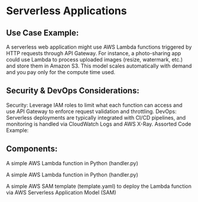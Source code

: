 # Serverless Applications

## Use Case Example:
A serverless web application might use AWS Lambda functions triggered by HTTP requests through API Gateway. For instance, a photo-sharing app could use Lambda to process uploaded images (resize, watermark, etc.) and store them in Amazon S3. This model scales automatically with demand and you pay only for the compute time used.

## Security & DevOps Considerations:

Security: Leverage IAM roles to limit what each function can access and use API Gateway to enforce request validation and throttling.
DevOps: Serverless deployments are typically integrated with CI/CD pipelines, and monitoring is handled via CloudWatch Logs and AWS X-Ray.
Assorted Code Example:

## Components: 
A simple AWS Lambda function in Python (handler.py)

A simple AWS Lambda function in Python (handler.py)

A simple AWS SAM template (template.yaml) to deploy the Lambda function via AWS Serverless Application Model (SAM)
